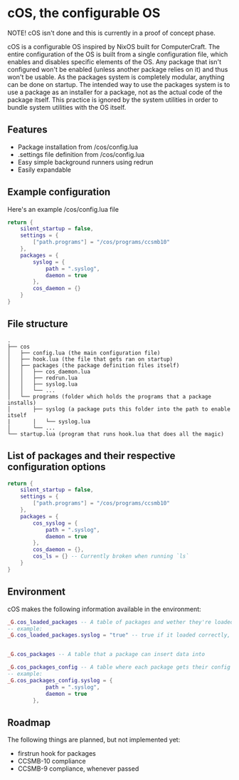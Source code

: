 # cOS, the configurable OS

NOTE! cOS isn't done and this is currently in a proof of concept phase.

cOS is a configurable OS inspired by NixOS built for ComputerCraft. The entire configuration of the OS is built from a single configuration file, which enables and disables specific elements of the OS. 
Any package that isn't configured won't be enabled (unless another package relies on it) and thus won't be usable.
As the packages system is completely modular, anything can be done on startup. The intended way to use the packages system is to use a package as an installer for a package, not as the actual code of the package itself. 
This practice is ignored by the system utilities in order to bundle system utilities with the OS itself.

## Features
- Package installation from /cos/config.lua
- .settings file definition from /cos/config.lua
- Easy simple background runners using redrun
- Easily expandable

## Example configuration
Here's an example /cos/config.lua file
```lua
return {
    silent_startup = false,
    settings = {
        ["path.programs"] = "/cos/programs/ccsmb10"
    },
    packages = {
        syslog = {
            path = ".syslog",
            daemon = true
        },
        cos_daemon = {}
    }
}
```

## File structure
```
.
├── cos
│   ├── config.lua (the main configuration file)
│   ├── hook.lua (the file that gets ran on startup)
│   ├── packages (the package definition files itself)
│   │   ├── cos_daemon.lua
│   │   ├── redrun.lua
│   │   ├── syslog.lua
│   │   └── ...
│   └── programs (folder which holds the programs that a package installs)
│       ├── syslog (a package puts this folder into the path to enable itself
|       |   └── syslog.lua
│       └── ... 
└── startup.lua (program that runs hook.lua that does all the magic)
```

## List of packages and their respective configuration options
```lua
return {
    silent_startup = false,
    settings = {
        ["path.programs"] = "/cos/programs/ccsmb10"
    },
    packages = {
        cos_syslog = {
            path = ".syslog",
            daemon = true
        },
        cos_daemon = {},
        cos_ls = {} -- Currently broken when running `ls`
    }
}
```

## Environment
cOS makes the following information available in the environment:
```lua
_G.cos_loaded_packages -- A table of packages and wether they're loaded or not
-- example:
_G.cos_loaded_packages.syslog = "true" -- true if it loaded correctly, false if it didnt


_G.cos_packages -- A table that a package can insert data into

_G.cos_packages_config -- A table where each package gets their config inserted into
-- example:
_G.cos_packages_config.syslog = {
            path = ".syslog",
            daemon = true
        },
```

## Roadmap
The following things are planned, but not implemented yet:
- firstrun hook for packages
- CCSMB-10 compliance
- CCSMB-9 compliance, whenever passed